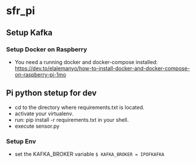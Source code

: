 # sfr_pi

## Setup Kafka
### Setup Docker on Raspberry
- You need a running docker and docker-compose installed: https://dev.to/elalemanyo/how-to-install-docker-and-docker-compose-on-raspberry-pi-1mo


## Pi python stetup for dev
- cd to the directory where requirements.txt is located.
- activate your virtualenv.
- run: pip install -r requirements.txt in your shell.
- execute sensor.py

### Setup Env
- set the KAFKA_BROKER variable `$ KAFKA_BROKER = IPOFKAFKA`


